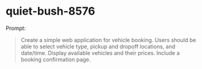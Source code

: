 # quiet-bush-8576

Prompt:
> Create a simple web application for vehicle booking. Users should be able to select vehicle type, pickup and dropoff locations, and date/time. Display available vehicles and their prices. Include a booking confirmation page.